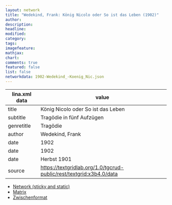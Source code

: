 ```yaml
---
layout: network
title: "Wedekind, Frank: König Nicolo oder So ist das Leben (1902)"
author:
description:
headline:
modified:
category:
tags:
imagefeature: 
mathjax: 
chart: 
comments: true
featured: false
list: false
networkdata: 1902-Wedekind_-Koenig_Nic.json
---
```

lina.xml data  | value
------------- | -------------
title|König Nicolo oder So ist das Leben
subtitle|Tragödie in fünf Aufzügen
genretitle|Tragödie
author|Wedekind, Frank
date|1902
date|1902
date|Herbst 1901
source|https://textgridlab.org/1.0/tgcrud-public/rest/textgrid:x3b4.0/data


* [Network (sticky and static)](/network191)
* [Matrix](/matrix191)
* [Zwischenformat](/lina191 )
